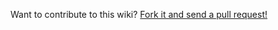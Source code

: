 Want to contribute to this wiki?
[Fork it and send a pull request!](https://github.com/linknx/linknx-wiki)
